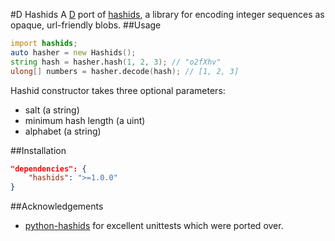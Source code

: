 #D Hashids
A [D](http://dlang.org/) port of [hashids](http://hashids.org/), a library for encoding integer sequences as opaque, url-friendly blobs.
##Usage
```d
import hashids;
auto hasher = new Hashids();
string hash = hasher.hash(1, 2, 3); // "o2fXhv"
ulong[] numbers = hasher.decode(hash); // [1, 2, 3]
```
Hashid constructor takes three optional parameters:
 - salt (a string)
 - minimum hash length (a uint)
 - alphabet (a string)

##Installation
```json
"dependencies": {
    "hashids": ">=1.0.0"
}
```

##Acknowledgements
 - [python-hashids](https://github.com/davidaurelio/hashids-python) for excellent unittests which were ported over.
